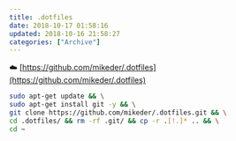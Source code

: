 ```yaml
---
title: .dotfiles
date: 2018-10-17 01:58:16
updated: 2018-10-16 21:58:27
categories: ["Archive"]
---
```


:cloud: [https://github.com/mikeder/.dotfiles](https://github.com/mikeder/.dotfiles)


```bash
sudo apt-get update && \
sudo apt-get install git -y && \
git clone https://github.com/mikeder/.dotfiles.git && \
cd .dotfiles/ && rm -rf .git/ && cp -r .[!.]* .. && \
cd ~
```
